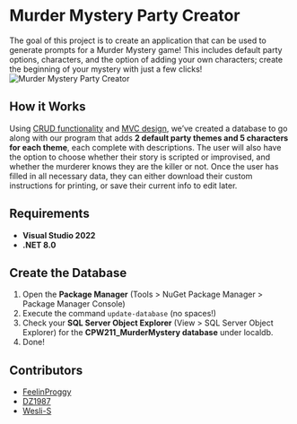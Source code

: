 # Murder Mystery Party Creator

The goal of this project is to create an application that can be used to generate prompts for a Murder Mystery game! This includes default party options, characters, and the option of adding your own characters; create the beginning of your mystery with just a few clicks!
![Murder Mystery Party Creator](https://github.com/FeelinProggy/CPW211_MurderMystery/assets/116299275/c32bb366-2c31-4b92-b232-d45c29c32789)

## How it Works
Using [CRUD functionality](https://www.codecademy.com/article/what-is-crud) and [MVC design](https://learn.microsoft.com/en-us/aspnet/mvc/overview/older-versions-1/overview/asp-net-mvc-overview), we’ve created a database to go along with our program that adds **2 default party themes and 5 characters for each theme**, each complete with descriptions. The user will also have the option to choose whether their story is scripted or improvised, and whether the murderer knows they are the killer or not.
Once the user has filled in all necessary data, they can either download their custom instructions for printing, or save their current info to edit later.

## Requirements
- **Visual Studio 2022**
- **.NET 8.0**

## Create the Database
1. Open the **Package Manager** (Tools > NuGet Package Manager > Package Manager Console)
2. Execute the command `update-database` (no spaces!)
3. Check your **SQL Server Object Explorer** (View > SQL Server Object Explorer) for the **CPW211_MurderMystery database** under localdb.
4. Done!

## Contributors
- [FeelinProggy](https://github.com/FeelinProggy)
- [DZ1987](https://github.com/DZ1987)
- [Wesli-S](https://github.com/Wesli-S)
